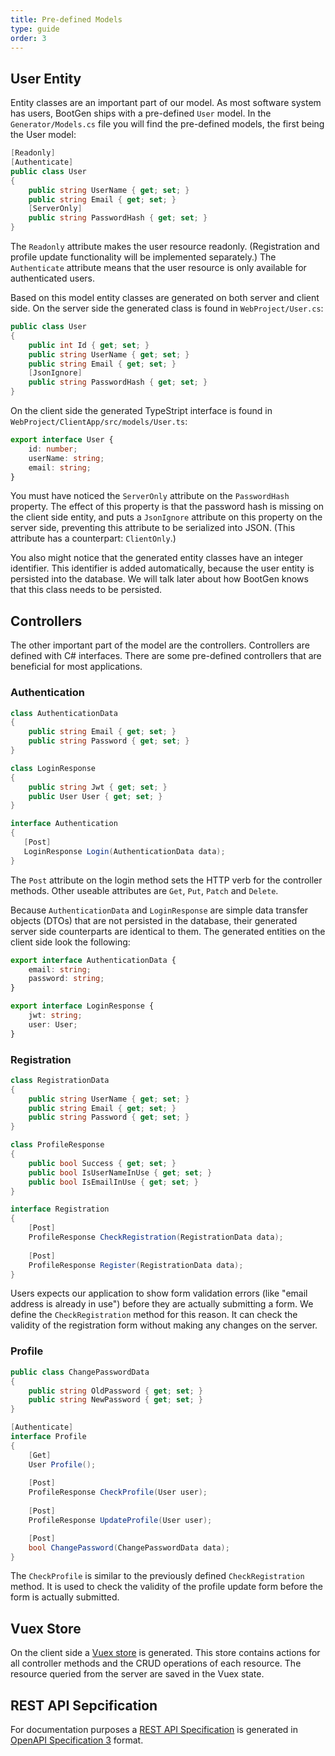 ```yaml
---
title: Pre-defined Models
type: guide
order: 3
---
```


## User Entity

Entity classes are an important part of our model. As most software system has users, BootGen ships with a pre-defined `User` model. In the `Generator/Models.cs` file you will find the pre-defined models, the first being the User model:

```csharp
[Readonly]
[Authenticate]
public class User
{
    public string UserName { get; set; }
    public string Email { get; set; }
    [ServerOnly]
    public string PasswordHash { get; set; }
}
```

The `Readonly` attribute makes the user resource readonly. (Registration and profile update functionality will be implemented separately.) The `Authenticate` attribute means that the user resource is only available for authenticated users.

Based on this model entity classes are generated on both server and client side.
On the server side the generated class is found in `WebProject/User.cs`:

```csharp
public class User
{
    public int Id { get; set; }
    public string UserName { get; set; }
    public string Email { get; set; }
    [JsonIgnore]
    public string PasswordHash { get; set; }
}
```
On the client side the generated TypeStript interface is found in `WebProject/ClientApp/src/models/User.ts`:

```typescript
export interface User {
    id: number;
    userName: string;
    email: string;
}
```

You must have noticed the `ServerOnly` attribute on the `PasswordHash` property. The effect of this property is that the password hash is missing on the client side entity, and puts a `JsonIgnore` attribute on this property on the server side, preventing this attribute to be serialized into JSON. (This attribute has a counterpart: `ClientOnly`.) 

You also might notice that the generated entity classes have an integer identifier. This identifier is added automatically, because the user entity is persisted into the database. We will talk later about how BootGen knows that this class needs to be persisted.

## Controllers

The other important part of the model are the controllers. Controllers are defined with C# interfaces. There are some pre-defined controllers that are beneficial for most applications.

### Authentication

```csharp
class AuthenticationData
{
    public string Email { get; set; }
    public string Password { get; set; }
}

class LoginResponse
{
    public string Jwt { get; set; }
    public User User { get; set; }
}

interface Authentication
{
   [Post]
   LoginResponse Login(AuthenticationData data);
}
```
The `Post` attribute on the login method sets the HTTP verb for the controller methods. Other useable attributes are `Get`, `Put`, `Patch` and `Delete`.

Because `AuthenticationData` and `LoginResponse` are simple data transfer objects (DTOs) that are not persisted in the database, their generated server side counterparts are identical to them. The generated entities on the client side look the following:

```typescript
export interface AuthenticationData {
    email: string;
    password: string;
}

export interface LoginResponse {
    jwt: string;
    user: User;
}
```

### Registration

```csharp
class RegistrationData
{
    public string UserName { get; set; }
    public string Email { get; set; }
    public string Password { get; set; }
}

class ProfileResponse
{
    public bool Success { get; set; }
    public bool IsUserNameInUse { get; set; }
    public bool IsEmailInUse { get; set; }
}

interface Registration
{
    [Post]
    ProfileResponse CheckRegistration(RegistrationData data);
    
    [Post]
    ProfileResponse Register(RegistrationData data);
}
```

Users expects our application to show form validation errors (like "email address is already in use") before they are actually submitting a form. We define the `CheckRegistration` method for this reason. It can check the validity of the registration form without making any changes on the server.

### Profile

```csharp
public class ChangePasswordData
{
    public string OldPassword { get; set; }
    public string NewPassword { get; set; }
}

[Authenticate]
interface Profile
{
    [Get]
    User Profile();
    
    [Post]
    ProfileResponse CheckProfile(User user);
    
    [Post]
    ProfileResponse UpdateProfile(User user);

    [Post]
    bool ChangePassword(ChangePasswordData data);
}
```

The `CheckProfile` is similar to the previously defined `CheckRegistration` method. It is used to check the validity of the profile update form before the form is actually submitted.

## Vuex Store

On the client side a [Vuex store](https://github.com/BootGen/BootGenVue/blob/master/WebProject/ClientApp/src/store/index.ts) is generated. This store contains actions for all controller methods and the CRUD operations of each resource. The resource queried from the server are saved in the Vuex state.

## REST API Sepcification

For documentation purposes a [REST API Specification](https://github.com/BootGen/BootGenVue/blob/master/WebProject/restapi.yml) is generated in [OpenAPI Specification 3](https://swagger.io/resources/open-api/) format.
